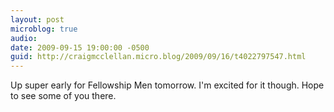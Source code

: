 ```yaml
---
layout: post
microblog: true
audio: 
date: 2009-09-15 19:00:00 -0500
guid: http://craigmcclellan.micro.blog/2009/09/16/t4022797547.html
---
```

Up super early for Fellowship Men tomorrow.  I'm excited for it though.  Hope to see some of you there.

